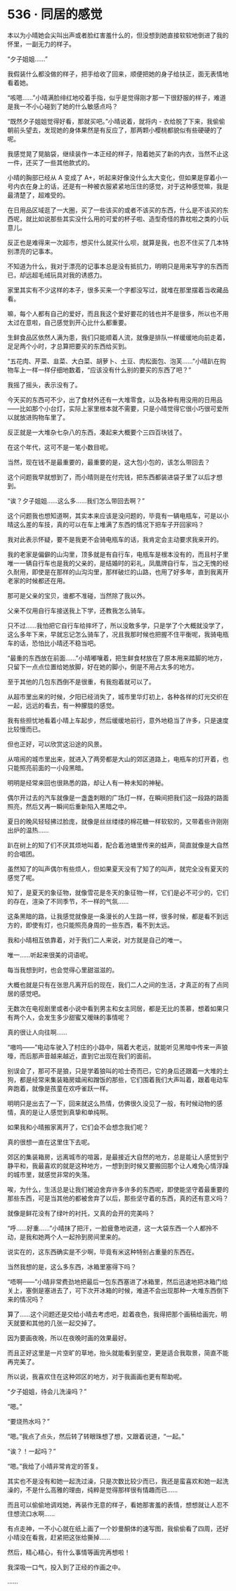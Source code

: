 <link rel="stylesheet" href="../styles/text.css"/>
<h1>536 · 同居的感觉</h1>

本以为小晴她会尖叫出声或者脸红害羞什么的，但没想到她直接软软地倒进了我的怀里，一副无力的样子。

“夕子姐姐……”

我假装什么都没做的样子，把手给收了回来，顺便把她的身子给扶正，面无表情地看着她。

“咳嗯……”小晴满脸绯红地咬着手指，似乎是觉得刚才那一下很舒服的样子，难道是我一不小心碰到了她的什么敏感点吗？

“既然夕子姐姐觉得好看，那就买吧。”小晴说着，就将内 - 衣给脱了下来，我偷偷朝前头望去，发现她的身体果然是有反应了，那两颗小樱桃都貌似有些硬硬的了呢。

我感觉晃了晃脑袋，继续装作一本正经的样子，陪着她买了新的内衣，当然不止这一件，还买了一些其他款式的。

小晴的胸部已经从 A 变成了 A+，听起来好像没什么太大变化，但如果是穿着小一号内衣在身上的话，还是有一种被衣服紧紧地压住的感觉，对于这种感觉嘛，我是最清楚了，超难受的。

在日用品区域逛了一大圈，买了一些该买的或者不该买的东西，什么是不该买的东西呢，就比如说那些其实没什么用的可爱的杯子啦、造型奇怪的靠枕啦之类的小玩意儿。

反正也是难得来一次超市，想买什么就买什么呗，就算是我，也忍不住买了几本特别漂亮的记事本。

不知道为什么，我对于漂亮的记事本总是没有抵抗力，明明只是用来写字的东西而已，却远超毛绒玩具对我的诱惑力。

家里其实有不少这样的本子，很多买来一个字都没写过，就堆在那里摆着当收藏品看。

嘛，每个人都有自己的爱好，而且我这个爱好要花的钱也并不是很多，所以也不用太过在意啦，自己感觉到开心比什么都重要。

生鲜食品区依然人满为患，我们只能顺着人流，就像是排队一样缓缓地向前走着，足足两个小时，才总算把要买的东西给买到。

“五花肉、芹菜、韭菜、大白菜、胡萝卜、土豆、肉松面包、泡芙……”小晴趴在购物车上一样一样仔细地数着，“应该没有什么别的要买的东西了吧？”

我摇了摇头，表示没有了。

今天买的东西可不少，出了食材外还有一大堆零食，以及各种有用没用的日用品——比如那个小台灯，实际上家里根本就不需要，只是小晴觉得它很小巧很可爱所以就放进购物车里了。

反正就是一大堆杂七杂八的东西，凑起来大概要个三四百块钱了。

在这个年代，这可不是一笔小数目呢。

当然，现在钱不是最重要的，最重要的是，这大包小包的，该怎么带回去？

这个问题我早就想到了，而小晴则是在付完钱，把东西都装进袋子里了以后才想到。

“诶？夕子姐姐……这么多……我们怎么带回去啊？”

这个问题我也想知道啊，其实本来应该是没问题的，毕竟有一辆电瓶车，可是以小晴这么差的车技，真的可以在车上堆满了东西的情况下把车子开回家吗？

我对此表示怀疑，要不是我更不会骑电瓶车的话，我肯定会主动要求我来开的。

我的老家是偏僻的山沟里，顶多就是有自行车，电瓶车是根本没有的，而且村子里唯一一辆自行车也是我的父亲的，是结婚时的彩礼，凤凰牌自行车，当之无愧的经久耐用，即使是在那样的山沟沟里，那样破烂的山路，也用了好多年，直到我离开老家的时候都还在用。

那可是父亲的宝贝，谁都不准碰，当然除了我以外。

父亲不仅用自行车接送我上下学，还教我怎么骑车。

只不过……我怕把它自行车给摔坏了，所以没敢多学，只是学了个大概就没学了，这么多年下来，早就忘记怎么骑车了，况且我那时候也把握不住平衡呢，我骑电瓶车的话，恐怕比小晴还不稳当吧。

“最重的东西放在前面……”小晴嘟嚷着，把生鲜食材放在了原本用来踏脚的地方，只留下一点点位置给她放脚，好在她的脚小，倒是不用占太多的地方。

至于其他的几包东西倒不是很重，有我抱着就可以了。

从超市里出来的时候，夕阳已经消失了，城市里华灯初上，各种各样的灯光交织在一起，远远的看去，有一种朦胧的感觉。

我有些担忧地看着小晴上车起步，然后缓缓地前行，意外地稳当了许多，只是速度比较慢而已。

但也正好，可以欣赏这沿途的风景。

从喧闹的城市里出来，就进入了两旁都是大山的郊区道路上，电瓶车的灯开着，也只能照亮前面的一小段黑暗。

明明是经常来回也很熟悉的路，却让人有一种未知的神秘。

偶尔开过去的汽车就像是一盏盏刺眼的广场灯一样，在瞬间把我们这一段路的路面照亮，然后又再一瞬间后重新陷入黑暗之中。

夏日的晚风轻轻拂过脸庞，就像是丝丝缕缕的棉花糖一样软软的，又带着些许刚刚出炉的温热……

趴在树上的知了们不厌其烦地叫着，配合着池塘里传来的蛙声，简直就像是大自然的合唱团。

虽然知了的叫声偶尔有些烦人，但如果夏天没有了知了的叫声，就完全没有夏天的感觉了呢。

知了，是夏天的象征物，就像雪花是冬天的象征物一样，它们是必不可少的，它们的存在，渲染了不同季节，不一样的气氛……

这条黑暗的路，让我感觉就像是一条漫长的人生路一样，很多时候，都是看不到远方的，即使有灯，也只能照亮身周的一些东西，看不到太远。

我和小晴相互依靠着，对于我们二人来说，对方就是自己的唯一。

唯一……听起来很美的词语呢。

每当我想到时，也会觉得心里甜滋滋的。

大概也就是只有在张思凡离开后的现在，我们二人之间的生活，才真正的有了点同居的感觉吧。

无数次在电视剧里或者小说中看到男主和女主同居，都是无比的羡慕，想着如果只有两个人，会发生多少甜蜜又暧昧的事情呢？

真的很让人向往啊……

“嗷呜——”电动车驶入了村庄的小路中，隔着大老远，就能听见黑暗中传来一声狼嚎，而后那声音越来越近，直到它出现在我们的面前。

别误会了，那可不是狼，只是学着狼叫的哈士奇而已，它的身后还跟着一大堆的土狗，都是经常来集装箱房嬉闹和蹭饭的那些，它们围着我们大声叫着，跟着电动车奔跑着，就像是孩童在欢呼雀跃一样。

明明只是出去了一下，回来就这么热情，仿佛很久没见了一般，有时候动物的感情，真的是让人感觉到真挚和单纯啊。

如果我和小晴搬家离开了，它们会不会想念我们呢？

真的很想一直在这里住下去呢。

郊区的集装箱房，远离城市的喧嚣，是最接近大自然的地方，总是能让人感觉到宁静平和，我最喜欢的就是这种地方，一想到到时候又要搬回那个让人难免心情浮躁的城市里，就感觉非常的失落。

唉，为什么，生活总是让我们被迫舍弃许多许多的东西呢，即使能坚守着最重要的那些东西，可是当其他的都被舍弃了以后，那些坚守着的东西，真的还有意义吗？

就像是鲜花没有了绿叶的衬托，又真的会开的完美吗？

“呼……好重……”小晴抹了把汗，一脸疲惫地说道，这一大袋东西一个人都拎不动，是我和她两个人一起拎到房间里来的。

说实在的，这东西确实是不少啊，毕竟有米这种特别占重量的东西在。

当然我想的是，这么多东西，冰箱里塞得下吗？

“唔啊——”小晴非常费劲地把最后一包东西塞进了冰箱里，然后迅速地把冰箱门给关上，塞倒是塞进去了，可下次开冰箱的时候，难道不会出现那种一大堆东西倒下来的情况吗？

算了……这个问题还是交给小晴去考虑吧，趁着夜色，我得把那个画稿给画完，明天就要和其他的几张一起交掉了。

因为要画夜晚，所以在夜晚时画的效果最好。

而且正好这里是一片空旷的草地，抬头就能看到星空，更是适合我取景，简直不能再完美了。

所以说，我喜欢住在这种郊区的地方，对于我画画也更有帮助呢。

“夕子姐姐，待会儿洗澡吗？”

“嗯。”

“要烧热水吗？”

“嗯。”我点了点头，然后转了转眼珠想了想，又跟着说道，“一起。”

“诶？！一起吗？”

“嗯。”我给了小晴非常肯定的答复。

其实也不是没有和她一起洗过澡，只是次数比较少而已，我还是蛮喜欢和她一起洗澡的，不是什么高雅的理由，纯粹是觉得那样很有情趣而已……

而且可以偷偷地调戏她，再装作无意的样子，看她那害羞的表情，想想就让人忍不住想流口水啊……

有点走神，一不小心就在纸上画了一个妙曼酮体的速写图，我偷偷看了四周，还好小晴没在看我，赶紧把这张给撕掉……

然后，精心精心，有什么事情等画完再想啦！

我深吸一口气，投入到了正经的作画之中。

……
